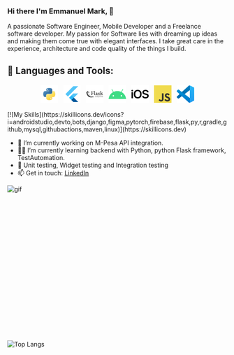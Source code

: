 ### Hi there I'm Emmanuel Mark, 👋

A passionate Software Engineer, Mobile Developer and a Freelance software developer. My passion for Software lies with dreaming up ideas and making them come true with elegant interfaces. I take great care in the experience, architecture and code quality of the things I build. 

## 🧰 Languages and Tools:
<p align="center">
<img src="https://raw.githubusercontent.com/github/explore/80688e429a7d4ef2fca1e82350fe8e3517d3494d/topics/python/python.png" alt="Python" height="40" style="vertical-align:top; margin:4px">
<img src="https://raw.githubusercontent.com/github/explore/80688e429a7d4ef2fca1e82350fe8e3517d3494d/topics/flutter/flutter.png" alt="Flutter" height="40" style="vertical-align:top; margin:4px">
<img src="https://raw.githubusercontent.com/github/explore/80688e429a7d4ef2fca1e82350fe8e3517d3494d/topics/flask/flask.png" alt="Flask" height="40" style="vertical-align:top; margin:4px">
<img src="https://raw.githubusercontent.com/github/explore/80688e429a7d4ef2fca1e82350fe8e3517d3494d/topics/android/android.png" alt="Android" height="40" style="vertical-align:top; margin:4px"> 
<img src="https://raw.githubusercontent.com/github/explore/80688e429a7d4ef2fca1e82350fe8e3517d3494d/topics/ios/ios.png" alt="IOS" height="40" style="vertical-align:top; margin:4px">  
<img src="https://raw.githubusercontent.com/github/explore/80688e429a7d4ef2fca1e82350fe8e3517d3494d/topics/javascript/javascript.png" alt="Javascript" height="40" style="vertical-align:top; margin:4px">
<img src="https://raw.githubusercontent.com/github/explore/80688e429a7d4ef2fca1e82350fe8e3517d3494d/topics/visual-studio-code/visual-studio-code.png" alt="VS Code" height="40" style="vertical-align:top; margin:4px">  
</p>

<p>
[![My Skills](https://skillicons.dev/icons?i=androidstudio,devto,bots,django,figma,pytorch,firebase,flask,py,r,gradle,github,mysql,githubactions,maven,linux)](https://skillicons.dev)

</p>

- 🔭 I’m currently working on M-Pesa API integration.
- 👨‍💻 I’m currently learning backend with Python, python Flask framework, TestAutomation.
- 🤔 Unit testing, Widget testing and Integration testing
- 📫 Get in touch: [LinkedIn](https://www.linkedin.com/in/emmanuel-ndaliro-501771124/)


<p><img align="right" alt="gif" src="https://user-images.githubusercontent.com/33391934/143764854-94adc43f-03f6-4a94-84df-603ac5b98737.gif" width="525" height="355"/></p>


![Top Langs](https://github-readme-stats.vercel.app/api/top-langs/?username=kram254&theme=tokyonight)






<!--
**kram254/kram254** is a ✨ _special_ ✨ repository because its `README.md` (this file) appears on your GitHub profile.
![giphy](https://user-images.githubusercontent.com/33391934/143764854-94adc43f-03f6-4a94-84df-603ac5b98737.gif)
![GitHub Stats](https://github-readme-stats.vercel.app/api?username=kram254&theme=merko)
Here are some ideas to get you started:

- 📫 How to reach me: [LinkedIn](https://www.linkedin.com/in/emmanuel-ndaliro-501771124/)
- 📧 Mail me [here]|

- 🔭 I’m currently working on ...
- 🌱 I’m currently learning ...
- 👯 I’m looking to collaborate on ...
- 🤔 I’m looking for help with ...
- 💬 Ask me about ...
- 📫 How to reach me: ...
- 😄 Pronouns: ...
- ⚡ Fun fact: ...
-->
